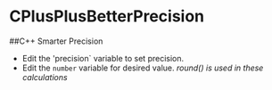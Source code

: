 # CPlusPlusBetterPrecision
##C++ Smarter Precision

- Edit the 'precision` variable to set precision.
- Edit the `number` variable for desired value.
_round() is used in these calculations_
